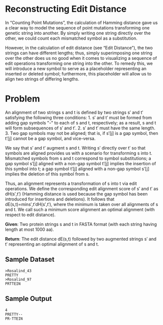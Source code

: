 # Reconstructing Edit Distance

In “Counting Point Mutations”, the calculation of Hamming distance gave us a clear way to model the sequence of point mutations transforming one genetic string into another. By simply writing one string directly over the other, we could count each mismatched symbol as a substitution.

However, in the calculation of edit distance (see “Edit Distance”), the two strings can have different lengths; thus, simply superimposing one string over the other does us no good when it comes to visualizing a sequence of edit operations transforming one string into the other. To remedy this, we will introduce a new symbol to serve as a placeholder representing an inserted or deleted symbol; furthermore, this placeholder will allow us to align two strings of differing lengths.

# Problem

An alignment of two strings s and t is defined by two strings s′ and t′ satisfying the following three conditions: 1. s′ and t′ must be formed from adding gap symbols "-" to each of s and t, respectively; as a result, s and t will form subsequences of s′ and t′. 2. s′ and t′ must have the same length. 3. Two gap symbols may not be aligned; that is, if s′[j] is a gap symbol, then t′[j] cannot be a gap symbol, and vice-versa.

We say that s′ and t′ augment s and t. Writing s′ directly over t′ so that symbols are aligned provides us with a scenario for transforming s into t. Mismatched symbols from s and t correspond to symbol substitutions; a gap symbol s′[j] aligned with a non-gap symbol t′[j] implies the insertion of this symbol into t; a gap symbol t′[j] aligned with a non-gap symbol s′[j] implies the deletion of this symbol from s.

Thus, an alignment represents a transformation of s into t via edit operations. We define the corresponding edit alignment score of s′ and t′ as dH(s′,t′) (Hamming distance is used because the gap symbol has been introduced for insertions and deletions). It follows that dE(s,t)=mins′,t′dH(s′,t′), where the minimum is taken over all alignments of s and t. We call such a minimum score alignment an optimal alignment (with respect to edit distance).

**Given**: Two protein strings s and t in FASTA format (with each string having length at most 1000 aa).

**Return**: The edit distance dE(s,t) followed by two augmented strings s′ and t′ representing an optimal alignment of s and t.

## Sample Dataset

```
>Rosalind_43
PRETTY
>Rosalind_97
PRTTEIN
```

## Sample Output

```
4
PRETTY--
PR-TTEIN
```
